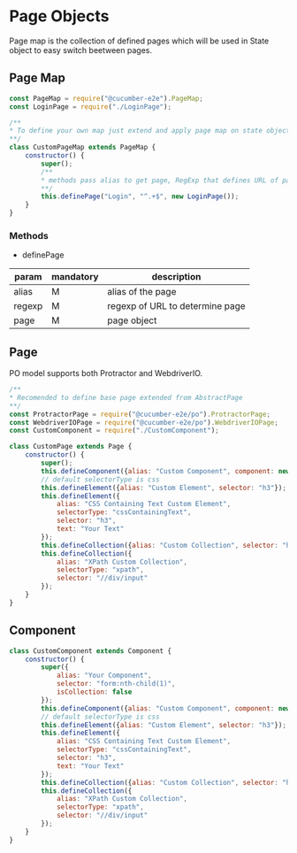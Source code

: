 # Page Objects
Page map is the collection of defined pages which will be used in State object to easy switch beetween pages.
## Page Map
```javascript
const PageMap = require("@cucumber-e2e").PageMap;
const LoginPage = require("./LoginPage");

/**
* To define your own map just extend and apply page map on state object
**/
class CustomPageMap extends PageMap {
    constructor() {
        super();
        /**
        * methods pass alias to get page, RegExp that defines URL of page and object of Page
        **/
        this.definePage("Login", "^.+$", new LoginPage());
    }
}
```
### Methods
* definePage

| param | mandatory | description |
|--------|-----------|---------------------------------|
| alias | M | alias of the page |
| regexp | M | regexp of URL to determine page |
| page | M | page object |

## Page
PO model supports both Protractor and WebdriverIO.
```javascript
/**
* Recomended to define base page extended from AbstractPage
**/
const ProtractorPage = require("@cucumber-e2e/po").ProtractorPage;
const WebdriverIOPage = require("@cucumber-e2e/po").WebdriverIOPage;
const CustomComponent = require("./CustomComponent");

class CustomPage extends Page {
    constructor() {
        super();
        this.defineComponent({alias: "Custom Component", component: new CustomComponent()});
        // default selectorType is css
        this.defineElement({alias: "Custom Element", selector: "h3"});
        this.defineElement({
            alias: "CSS Containing Text Custom Element",
            selectorType: "cssContainingText",
            selector: "h3",
            text: "Your Text"
        });
        this.defineCollection({alias: "Custom Collection", selector: "h3.button"});
        this.defineCollection({
            alias: "XPath Custom Collection",
            selectorType: "xpath",
            selector: "//div/input"
        });
    }
}
```
## Component
```javascript
class CustomComponent extends Component {
    constructor() {
        super({
            alias: "Your Component",
            selector: "form:nth-child(1)",
            isCollection: false
        });
        this.defineComponent({alias: "Custom Component", component: new CustomComponent()});
        // default selectorType is css
        this.defineElement({alias: "Custom Element", selector: "h3"});
        this.defineElement({
            alias: "CSS Containing Text Custom Element",
            selectorType: "cssContainingText",
            selector: "h3",
            text: "Your Text"
        });
        this.defineCollection({alias: "Custom Collection", selector: "h3.button"});
        this.defineCollection({
            alias: "XPath Custom Collection",
            selectorType: "xpath",
            selector: "//div/input"
        });
    }
}
```
